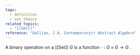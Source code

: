 ```yaml
---
tags:
  - definition
  - set_theory
related topics:
  - "[[Set]]"
reference: "Gallian, J A. Contemporary\r Abstract Algebra"
---
```

A binary operation on a [[Set]] $G$ is a function $\cdot:G\times G \to G$ .
